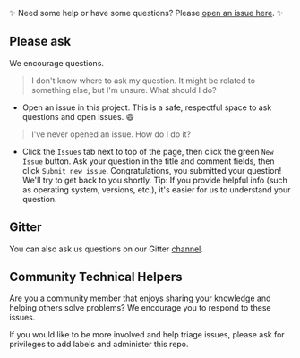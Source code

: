 
:sparkles: Need some help or have some questions? Please [open an issue here](https://github.com/joommf/help/issues/new). :sparkles:

## Please ask

We encourage questions.

> I don't know where to ask my question. It might be related to
> something else, but I'm unsure. What should I do?

+ Open an issue in this project. This is a safe, respectful space to ask
                  questions and open issues. :smile:


> I've never opened an issue. How do I do it?

+ Click the `Issues` tab next to top of the page, then click the
  green `New Issue` button. Ask your question in the title and comment fields, then click
  `Submit new issue`. Congratulations, you submitted your question! We'll try
  to get back to you shortly. Tip: If you provide helpful info (such as
  operating system, versions, etc.), it's easier for us to understand your
  question.

## Gitter

You can also ask us questions on our Gitter [channel](https://gitter.im/joommf/support).

## Community Technical Helpers
Are you a community member that enjoys sharing your knowledge and helping
others solve problems? We encourage you to respond to these issues.

If you would like to be more involved and help triage issues, please ask for
privileges to add labels and administer this repo.

